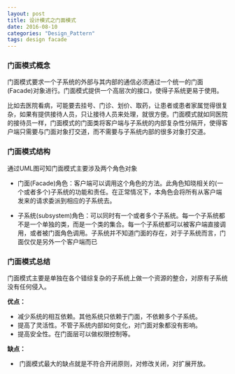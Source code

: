 ```yaml
---
layout: post
title: 设计模式之门面模式
date: 2016-08-10
categories: "Design_Pattern"
tags: design facade
---
```


### 门面模式概念

​	门面模式要求一个子系统的外部与其内部的通信必须通过一个统一的门面(Facade)对象进行。门面模式提供一个高层次的接口，使得子系统更易于使用。

​	比如去医院看病，可能要去挂号、门诊、划价、取药，让患者或患者家属觉得很复杂，如果有提供接待人员，只让接待人员来处理，就很方便。门面模式就如同医院的接待员一样，门面模式的门面类将客户端与子系统的内部复杂性分隔开，使得客户端只需要与门面对象打交道，而不需要与子系统内部的很多对象打交道。

### 门面模式结构

通过UML图可知门面模式主要涉及两个角色对象

- 门面(Facade)角色：客户端可以调用这个角色的方法。此角色知晓相关的(一个或者多个)子系统的功能和责任。在正常情况下，本角色会将所有从客户端发来的请求委派到相应的子系统去。


- 子系统(subsystem)角色：可以同时有一个或者多个子系统。每一个子系统都不是一个单独的类，而是一个类的集合。每一个子系统都可以被客户端直接调用，或者被门面角色调用。子系统并不知道门面的存在，对于子系统而言，门面仅仅是另外一个客户端而已

### 门面模式总结

​	门面模式主要是单独在各个错综复杂的子系统上做一个资源的整合，对原有子系统没有任何侵入。

**优点：**

- 减少系统的相互依赖。其他系统只依赖于门面，不依赖多个子系统。
- 提高了灵活性。不管子系统内部如何变化，对门面对象都没有影响。
- 提高安全性。在门面层可以做权限控制等。

**缺点：**

- ​ 门面模式最大的缺点就是不符合开闭原则，对修改关闭，对扩展开放。
